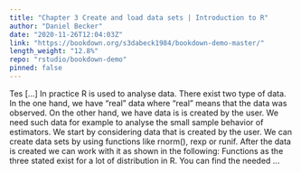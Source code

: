 ```yaml
---
title: "Chapter 3 Create and load data sets | Introduction to R"
author: "Daniel Becker"
date: "2020-11-26T12:04:03Z"
link: "https://bookdown.org/s3dabeck1984/bookdown-demo-master/"
length_weight: "12.8%"
repo: "rstudio/bookdown-demo"
pinned: false
---
```


Tes [...] In practice R is used to analyse data. There exist two type of data. In the one hand, we have “real” data where “real” means that the data was observed. On the other hand, we have data is is created by the user. We need such data for example to analyse the small sample behavior of estimators. We start by considering data that is created by the user. We can create data sets by using functions like rnorm(), rexp or runif. After the data is created we can work with it as shown in the following: Functions as the three stated exist for a lot of distribution in R. You can find the needed ...
